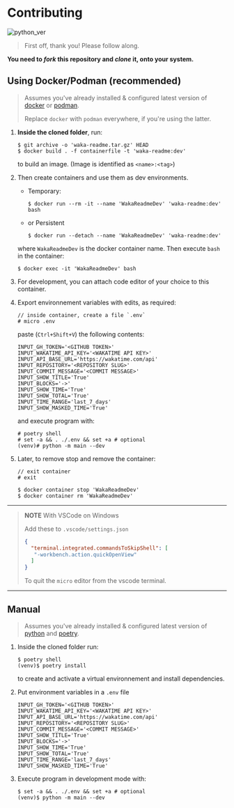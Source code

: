 # Contributing

![python_ver](https://img.shields.io/badge/python-%5E3.10-blue.svg)

> First off, thank you! Please follow along.

**You need to _fork_ this repository and _clone_ it, onto your system.**

## Using Docker/Podman (recommended)

> Assumes you've already installed & configured latest version of [docker](https://www.docker.com/) or [podman](https://podman.io/).
>
> Replace `docker` with `podman` everywhere, if you're using the latter.

1. **Inside the cloned folder**, run:

   ```console
   $ git archive -o 'waka-readme.tar.gz' HEAD
   $ docker build . -f containerfile -t 'waka-readme:dev'
   ```

   to build an image. (Image is identified as `<name>:<tag>`)

2. Then create containers and use them as dev environments.

   - Temporary:

     ```console
     $ docker run --rm -it --name 'WakaReadmeDev' 'waka-readme:dev' bash
     ```

   - or Persistent

     ```console
     $ docker run --detach --name 'WakaReadmeDev' 'waka-readme:dev'
     ```

   where `WakaReadmeDev` is the docker container name. Then execute `bash` in the container:

     ```console
     $ docker exec -it 'WakaReadmeDev' bash
     ```

3. For development, you can attach code editor of your choice to this container.
4. Export environnement variables with edits, as required:

   ```console
   // inside container, create a file `.env`
   # micro .env
   ```

   paste (`Ctrl+Shift+V`) the following contents:

   ```env
   INPUT_GH_TOKEN='<GITHUB TOKEN>'
   INPUT_WAKATIME_API_KEY='<WAKATIME API KEY>'
   INPUT_API_BASE_URL='https://wakatime.com/api'
   INPUT_REPOSITORY='<REPOSITORY SLUG>'
   INPUT_COMMIT_MESSAGE='<COMMIT MESSAGE>'
   INPUT_SHOW_TITLE='True'
   INPUT_BLOCKS='->'
   INPUT_SHOW_TIME='True'
   INPUT_SHOW_TOTAL='True'
   INPUT_TIME_RANGE='last_7_days'
   INPUT_SHOW_MASKED_TIME='True'
   ```

   and execute program with:

   ```console
   # poetry shell
   # set -a && . ./.env && set +a # optional
   (venv)# python -m main --dev
   ```

5. Later, to remove stop and remove the container:

   ```console
   // exit container
   # exit

   $ docker container stop 'WakaReadmeDev'
   $ docker container rm 'WakaReadmeDev'
   ```

---

> **NOTE** With VSCode on Windows
>
> Add these to `.vscode/settings.json`
>
> ```json
> {
>   "terminal.integrated.commandsToSkipShell": [
>    "-workbench.action.quickOpenView"
>   ]
> }
> ```
>
> To quit the `micro` editor from the vscode terminal.

---

## Manual

> Assumes you've already installed & configured latest version of [python](https://www.python.org/) and [poetry](https://python-poetry.org/).

1. Inside the cloned folder run:

   ```console
   $ poetry shell
   (venv)$ poetry install
   ```

   to create and activate a virtual environnement and install dependencies.

2. Put environment variables in a `.env` file

   ```env
   INPUT_GH_TOKEN='<GITHUB TOKEN>'
   INPUT_WAKATIME_API_KEY='<WAKATIME API KEY>'
   INPUT_API_BASE_URL='https://wakatime.com/api'
   INPUT_REPOSITORY='<REPOSITORY SLUG>'
   INPUT_COMMIT_MESSAGE='<COMMIT MESSAGE>'
   INPUT_SHOW_TITLE='True'
   INPUT_BLOCKS='->'
   INPUT_SHOW_TIME='True'
   INPUT_SHOW_TOTAL='True'
   INPUT_TIME_RANGE='last_7_days'
   INPUT_SHOW_MASKED_TIME='True'
   ```

3. Execute program in development mode with:

   ```console
   $ set -a && . ./.env && set +a # optional
   (venv)$ python -m main --dev
   ```
